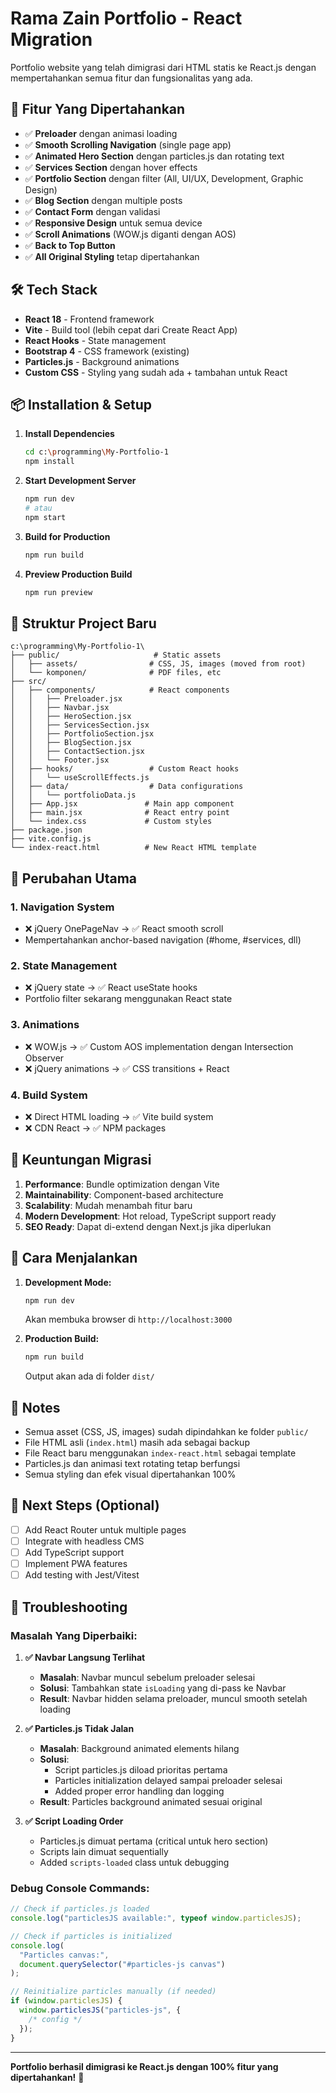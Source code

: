 # Rama Zain Portfolio - React Migration

Portfolio website yang telah dimigrasi dari HTML statis ke React.js dengan mempertahankan semua fitur dan fungsionalitas yang ada.

## 🚀 Fitur Yang Dipertahankan

- ✅ **Preloader** dengan animasi loading
- ✅ **Smooth Scrolling Navigation** (single page app)
- ✅ **Animated Hero Section** dengan particles.js dan rotating text
- ✅ **Services Section** dengan hover effects
- ✅ **Portfolio Section** dengan filter (All, UI/UX, Development, Graphic Design)
- ✅ **Blog Section** dengan multiple posts
- ✅ **Contact Form** dengan validasi
- ✅ **Responsive Design** untuk semua device
- ✅ **Scroll Animations** (WOW.js diganti dengan AOS)
- ✅ **Back to Top Button**
- ✅ **All Original Styling** tetap dipertahankan

## 🛠 Tech Stack

- **React 18** - Frontend framework
- **Vite** - Build tool (lebih cepat dari Create React App)
- **React Hooks** - State management
- **Bootstrap 4** - CSS framework (existing)
- **Particles.js** - Background animations
- **Custom CSS** - Styling yang sudah ada + tambahan untuk React

## 📦 Installation & Setup

1. **Install Dependencies**

   ```bash
   cd c:\programming\My-Portfolio-1
   npm install
   ```

2. **Start Development Server**

   ```bash
   npm run dev
   # atau
   npm start
   ```

3. **Build for Production**

   ```bash
   npm run build
   ```

4. **Preview Production Build**
   ```bash
   npm run preview
   ```

## 📁 Struktur Project Baru

```
c:\programming\My-Portfolio-1\
├── public/                     # Static assets
│   ├── assets/                # CSS, JS, images (moved from root)
│   └── komponen/              # PDF files, etc
├── src/
│   ├── components/            # React components
│   │   ├── Preloader.jsx
│   │   ├── Navbar.jsx
│   │   ├── HeroSection.jsx
│   │   ├── ServicesSection.jsx
│   │   ├── PortfolioSection.jsx
│   │   ├── BlogSection.jsx
│   │   ├── ContactSection.jsx
│   │   └── Footer.jsx
│   ├── hooks/                 # Custom React hooks
│   │   └── useScrollEffects.js
│   ├── data/                  # Data configurations
│   │   └── portfolioData.js
│   ├── App.jsx               # Main app component
│   ├── main.jsx              # React entry point
│   └── index.css             # Custom styles
├── package.json
├── vite.config.js
└── index-react.html          # New React HTML template
```

## 🔄 Perubahan Utama

### 1. **Navigation System**

- ❌ jQuery OnePageNav → ✅ React smooth scroll
- Mempertahankan anchor-based navigation (#home, #services, dll)

### 2. **State Management**

- ❌ jQuery state → ✅ React useState hooks
- Portfolio filter sekarang menggunakan React state

### 3. **Animations**

- ❌ WOW.js → ✅ Custom AOS implementation dengan Intersection Observer
- ❌ jQuery animations → ✅ CSS transitions + React

### 4. **Build System**

- ❌ Direct HTML loading → ✅ Vite build system
- ❌ CDN React → ✅ NPM packages

## 🎯 Keuntungan Migrasi

1. **Performance**: Bundle optimization dengan Vite
2. **Maintainability**: Component-based architecture
3. **Scalability**: Mudah menambah fitur baru
4. **Modern Development**: Hot reload, TypeScript support ready
5. **SEO Ready**: Dapat di-extend dengan Next.js jika diperlukan

## 🔧 Cara Menjalankan

1. **Development Mode:**

   ```bash
   npm run dev
   ```

   Akan membuka browser di `http://localhost:3000`

2. **Production Build:**
   ```bash
   npm run build
   ```
   Output akan ada di folder `dist/`

## 📝 Notes

- Semua asset (CSS, JS, images) sudah dipindahkan ke folder `public/`
- File HTML asli (`index.html`) masih ada sebagai backup
- File React baru menggunakan `index-react.html` sebagai template
- Particles.js dan animasi text rotating tetap berfungsi
- Semua styling dan efek visual dipertahankan 100%

## 🚧 Next Steps (Optional)

- [ ] Add React Router untuk multiple pages
- [ ] Integrate with headless CMS
- [ ] Add TypeScript support
- [ ] Implement PWA features
- [ ] Add testing with Jest/Vitest

## 🐛 Troubleshooting

### Masalah Yang Diperbaiki:

1. **✅ Navbar Langsung Terlihat**

   - **Masalah**: Navbar muncul sebelum preloader selesai
   - **Solusi**: Tambahkan state `isLoading` yang di-pass ke Navbar
   - **Result**: Navbar hidden selama preloader, muncul smooth setelah loading

2. **✅ Particles.js Tidak Jalan**

   - **Masalah**: Background animated elements hilang
   - **Solusi**:
     - Script particles.js diload prioritas pertama
     - Particles initialization delayed sampai preloader selesai
     - Added proper error handling dan logging
   - **Result**: Particles background animated sesuai original

3. **✅ Script Loading Order**
   - Particles.js dimuat pertama (critical untuk hero section)
   - Scripts lain dimuat sequentially
   - Added `scripts-loaded` class untuk debugging

### Debug Console Commands:

```javascript
// Check if particles.js loaded
console.log("particlesJS available:", typeof window.particlesJS);

// Check if particles is initialized
console.log(
  "Particles canvas:",
  document.querySelector("#particles-js canvas")
);

// Reinitialize particles manually (if needed)
if (window.particlesJS) {
  window.particlesJS("particles-js", {
    /* config */
  });
}
```

---

**Portfolio berhasil dimigrasi ke React.js dengan 100% fitur yang dipertahankan!** 🎉
